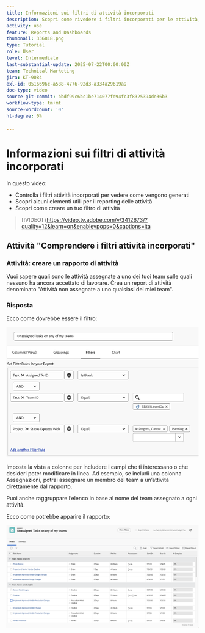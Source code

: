 ```yaml
---
title: Informazioni sui filtri di attività incorporati
description: Scopri come rivedere i filtri incorporati per le attività, per capire come vengono generati e creare un filtro personalizzato per attività in Workfront.
activity: use
feature: Reports and Dashboards
thumbnail: 336818.png
type: Tutorial
role: User
level: Intermediate
last-substantial-update: 2025-07-22T00:00:00Z
team: Technical Marketing
jira: KT-9084
exl-id: 0516696c-a588-4776-92d3-a334a29619a9
doc-type: video
source-git-commit: bbdf99c6bc1be714077fd94fc3f8325394de36b3
workflow-type: tm+mt
source-wordcount: '0'
ht-degree: 0%

---
```


# Informazioni sui filtri di attività incorporati

In questo video:

* Controlla i filtri attività incorporati per vedere come vengono generati
* Scopri alcuni elementi utili per il reporting delle attività
* Scopri come creare un tuo filtro di attività

>[!VIDEO] (https://video.tv.adobe.com/v/3412673/?quality=12&learn=on&enablevpops=0&captions=ita

## Attività &quot;Comprendere i filtri attività incorporati&quot;


### Attività: creare un rapporto di attività

Vuoi sapere quali sono le attività assegnate a uno dei tuoi team sulle quali nessuno ha ancora accettato di lavorare. Crea un report di attività denominato &quot;Attività non assegnate a uno qualsiasi dei miei team&quot;.

### Risposta

Ecco come dovrebbe essere il filtro:

![Immagine della schermata per la creazione di un filtro di attività](assets/opening-built-in-task-filters-1.png)

Imposta la vista a colonne per includere i campi che ti interessano o che desideri poter modificare in linea. Ad esempio, se includi una colonna Assegnazioni, potrai assegnare un membro del team a un’attività direttamente dal rapporto.

Puoi anche raggruppare l’elenco in base al nome del team assegnato a ogni attività.

Ecco come potrebbe apparire il rapporto:

![Immagine di un rapporto di attività](assets/opening-built-in-task-filters-2.png)
